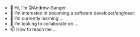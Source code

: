 - 👋 Hi, I’m @Andrew-Sanger
- 👀 I’m interested in becoming a software developer/engineer.
- 🌱 I’m currently learning ...
- 💞️ I’m looking to collaborate on ...
- 📫 How to reach me ...

<!---
Andrew-Sanger/Andrew-Sanger is a ✨ special ✨ repository because its `README.md` (this file) appears on your GitHub profile.
You can click the Preview link to take a look at your changes.
--->
